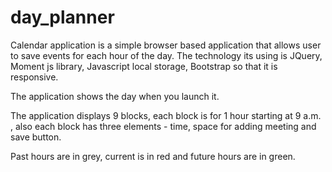 # day_planner

Calendar application is a simple browser based application that allows user to save events for each hour of the day. The technology its using is JQuery, Moment js library, Javascript local storage, Bootstrap so that it is responsive. 

The application shows the day when you launch it.

The application displays 9 blocks, each block is for 1 hour starting at 9 a.m. , also each block has three elements - time, space for adding meeting and save button.

Past hours are in grey, current is in red and future hours are in green.
